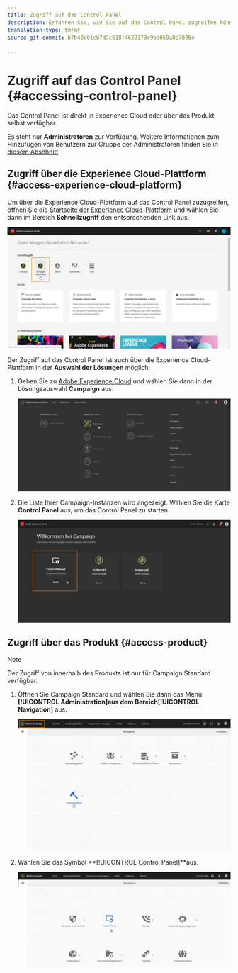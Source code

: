 ```yaml
---
title: Zugriff auf das Control Panel
description: Erfahren Sie, wie Sie auf das Control Panel zugreifen können.
translation-type: tm+mt
source-git-commit: b7b48c01cb7d7c618f4622173c9bd059a8e7098e

---
```



# Zugriff auf das Control Panel {#accessing-control-panel}

Das Control Panel ist direkt in Experience Cloud oder über das Produkt selbst verfügbar.

Es steht nur **Administratoren** zur Verfügung. Weitere Informationen zum Hinzufügen von Benutzern zur Gruppe der Administratoren finden Sie in [diesem Abschnitt](../../discover/using/managing-permissions.md).

## Zugriff über die Experience Cloud-Plattform {#access-experience-cloud-platform}

Um über die Experience Cloud-Plattform auf das Control Panel zuzugreifen, öffnen Sie die [Startseite der Experience Cloud-Plattform](https://amc.experiencecloud.adobe.com/) und wählen Sie dann im Bereich **Schnellzugriff** den entsprechenden Link aus.

![](assets/do-not-localize/quickaccess.png)

Der Zugriff auf das Control Panel ist auch über die Experience Cloud-Plattform in der **Auswahl der Lösungen** möglich:

1. Gehen Sie zu [Adobe Experience Cloud](https://amc.experiencecloud.adobe.com/) und wählen Sie dann in der Lösungsauswahl **Campaign** aus.

   ![](assets/do-not-localize/control_panel_access1.png)

1. Die Liste Ihrer Campaign-Instanzen wird angezeigt. Wählen Sie die Karte **Control Panel** aus, um das Control Panel zu starten.

   ![](assets/do-not-localize/control_panel_access2.png)

## Zugriff über das Produkt {#access-product}

>[!NOTE]
>
>Der Zugriff von innerhalb des Produkts ist nur für Campaign Standard verfügbar.

1. Öffnen Sie Campaign Standard und wählen Sie dann das Menü **[!UICONTROL Administration]**aus dem Bereich**[!UICONTROL  Navigation]** aus.

   ![](assets/control_panel_access3.png)

1. Wählen Sie das Symbol **[!UICONTROL Control Panel]**aus.

   ![](assets/control_panel_access4.png)

